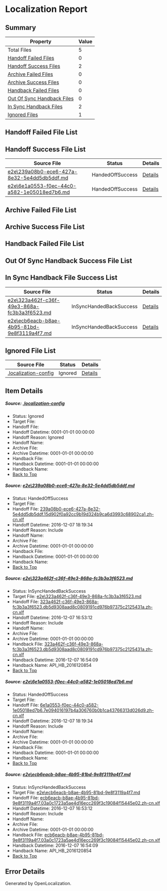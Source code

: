 # <a name='report-top'></a> Localization Report

## Summary
 Property | Value 
 -------- | ----- 
 Total Files | 5
[ Handoff Failed Files ](#handoff-failed-list)| 0
[ Handoff Success Files ](#handoff-success-list)| 2
[ Archive Failed Files ](#archive-failed-list)| 0
[ Archive Success Files ](#archive-success-list)| 0
[ Handback Failed Files ](#handback-failed-list)| 0
[ Out Of Sync Handback Files ](#outofsync-handback-success-list)| 0
[ In Sync Handback Files ](#insync-handback-success-list)| 2
[ Ignored Files ](#ignored-list)| 1

## <a name='handoff-failed-list'></a> Handoff Failed File List

## <a name='handoff-success-list'></a> Handoff Success File List
 Source File | Status | Details 
 ----------- | ------ | ------- 
 [e2e\239a08b0-ece6-427a-8e32-5e4dd5db5ddf.md](https://github.com/OpenLocalizationTestOrg/ol-test0/blob/e09a57838f6bf37b0d0a3100d931426505de359d/e2e/239a08b0-ece6-427a-8e32-5e4dd5db5ddf.md) | HandedOffSuccess | [Details](#63c8837d8f9022383f6d2c3a0212c2e3c46c4ac91)
 [e2e\6e1a0553-f0ec-44c0-a582-1e05018ed7b6.md](https://github.com/OpenLocalizationTestOrg/ol-test0/blob/e09a57838f6bf37b0d0a3100d931426505de359d/e2e/6e1a0553-f0ec-44c0-a582-1e05018ed7b6.md) | HandedOffSuccess | [Details](#66959ddb6985ae471c60ac0802ecff3bf1c91a703)

## <a name='archive-failed-list'></a> Archive Failed File List

## <a name='archive-success-list'></a> Archive Success File List

## <a name='handback-failed-list'></a> Handback Failed File List

## <a name='outofsync-handback-success-list'></a> Out Of Sync Handback Success File List

## <a name='insync-handback-success-list'></a> In Sync Handback File Success List
 Source File | Status | Details 
 ----------- | ------ | ------- 
 [e2e\323a462f-c36f-49e3-868a-fc3b3a3f6523.md](https://github.com/OpenLocalizationTestOrg/ol-test0/blob/70442f9be640adc2b130e59bc9e81f2090c14720/e2e/323a462f-c36f-49e3-868a-fc3b3a3f6523.md) | InSyncHandedBackSuccess | [Details](#e5ec2726f2b5c4d42bd641c731cac870da71eea52)
 [e2e\ecb6eacb-b8ae-4b95-81bd-9e8f3119a4f7.md](https://github.com/OpenLocalizationTestOrg/ol-test0/blob/70442f9be640adc2b130e59bc9e81f2090c14720/e2e/ecb6eacb-b8ae-4b95-81bd-9e8f3119a4f7.md) | InSyncHandedBackSuccess | [Details](#c16f7003820fa6fcab2bf3864bc18503a48268174)

## <a name='ignored-list'></a> Ignored File List
 Source File | Status | Details 
 ----------- | ------ | ------- 
 [.localization-config](https://github.com/OpenLocalizationTestOrg/ol-test0/blob/e09a57838f6bf37b0d0a3100d931426505de359d/.localization-config) | Ignored | [Details](#c268a05ecaa7ec85942ed632c29928ee5bd6da8d0)

## Item Details
##### <a name='c268a05ecaa7ec85942ed632c29928ee5bd6da8d0'></a> Source: [.localization-config](https://github.com/OpenLocalizationTestOrg/ol-test0/blob/e09a57838f6bf37b0d0a3100d931426505de359d/.localization-config)
* Status: Ignored
* Target File: 
* Handoff File: 
* Handoff Datetime: 0001-01-01 00:00:00
* Handoff Reason: Ignored
* Handoff Name: 
* Archive File: 
* Archive Datetime: 0001-01-01 00:00:00
* Handback File: 
* Handback Datetime: 0001-01-01 00:00:00
* Handback Name: 
* [Back to Top](#report-top)

##### <a name='63c8837d8f9022383f6d2c3a0212c2e3c46c4ac91'></a> Source: [e2e\239a08b0-ece6-427a-8e32-5e4dd5db5ddf.md](https://github.com/OpenLocalizationTestOrg/ol-test0/blob/e09a57838f6bf37b0d0a3100d931426505de359d/e2e/239a08b0-ece6-427a-8e32-5e4dd5db5ddf.md)
* Status: HandedOffSuccess
* Target File: 
* Handoff File: [239a08b0-ece6-427a-8e32-5e4dd5db5ddf.15d902f0a92cc9b19d324b9ca6d3993c68902ca1.zh-cn.xlf](https://github.com/OpenLocalizationTestOrg/ol-test0-handoff/blob/ba67db3836621f5586457972440ec0ec171834b0/ol-handoff/OpenLocalizationTestOrg/ol-test0-zhcn/qimu/ht/239a08b0-ece6-427a-8e32-5e4dd5db5ddf.15d902f0a92cc9b19d324b9ca6d3993c68902ca1.zh-cn.xlf)
* Handoff Datetime: 2016-12-07 18:19:34
* Handoff Reason: Include
* Handoff Name: 
* Archive File: 
* Archive Datetime: 0001-01-01 00:00:00
* Handback File: 
* Handback Datetime: 0001-01-01 00:00:00
* Handback Name: 
* [Back to Top](#report-top)

##### <a name='e5ec2726f2b5c4d42bd641c731cac870da71eea52'></a> Source: [e2e\323a462f-c36f-49e3-868a-fc3b3a3f6523.md](https://github.com/OpenLocalizationTestOrg/ol-test0/blob/70442f9be640adc2b130e59bc9e81f2090c14720/e2e/323a462f-c36f-49e3-868a-fc3b3a3f6523.md)
* Status: InSyncHandedBackSuccess
* Target File: [e2e\323a462f-c36f-49e3-868a-fc3b3a3f6523.md](https://github.com/OpenLocalizationTestOrg/ol-test0-zhcn/blob/27b0dfee00deed575a968a70033be77fc527bb1c/e2e/323a462f-c36f-49e3-868a-fc3b3a3f6523.md)
* Handoff File: [323a462f-c36f-49e3-868a-fc3b3a3f6523.db5d9308aad8c0809191cd976b97375c2125431a.zh-cn.xlf](https://github.com/OpenLocalizationTestOrg/ol-test0-handoff/blob/7770c05073dd71815caf93ce9a21e7e513ab9fd6/ol-handoff/OpenLocalizationTestOrg/ol-test0-zhcn/qimu/ht/323a462f-c36f-49e3-868a-fc3b3a3f6523.db5d9308aad8c0809191cd976b97375c2125431a.zh-cn.xlf)
* Handoff Datetime: 2016-12-07 16:53:12
* Handoff Reason: Include
* Handoff Name: 
* Archive File: 
* Archive Datetime: 0001-01-01 00:00:00
* Handback File: [323a462f-c36f-49e3-868a-fc3b3a3f6523.db5d9308aad8c0809191cd976b97375c2125431a.zh-cn.xlf](https://github.com/OpenLocalizationTestOrg/ol-test0-handback/blob/b342f6a72af161715bb41f1054631d41a52ceb98/ol-handback/OpenLocalizationTestOrg/ol-test0-zhcn/qimu/ht/323a462f-c36f-49e3-868a-fc3b3a3f6523.db5d9308aad8c0809191cd976b97375c2125431a.zh-cn.xlf)
* Handback Datetime: 2016-12-07 16:54:09
* Handback Name: API_HB_2016120854
* [Back to Top](#report-top)

##### <a name='66959ddb6985ae471c60ac0802ecff3bf1c91a703'></a> Source: [e2e\6e1a0553-f0ec-44c0-a582-1e05018ed7b6.md](https://github.com/OpenLocalizationTestOrg/ol-test0/blob/e09a57838f6bf37b0d0a3100d931426505de359d/e2e/6e1a0553-f0ec-44c0-a582-1e05018ed7b6.md)
* Status: HandedOffSuccess
* Target File: 
* Handoff File: [6e1a0553-f0ec-44c0-a582-1e05018ed7b6.7e094016197b4a306760b0b1ca43766313d026d9.zh-cn.xlf](https://github.com/OpenLocalizationTestOrg/ol-test0-handoff/blob/ba67db3836621f5586457972440ec0ec171834b0/ol-handoff/OpenLocalizationTestOrg/ol-test0-zhcn/qimu/ht/6e1a0553-f0ec-44c0-a582-1e05018ed7b6.7e094016197b4a306760b0b1ca43766313d026d9.zh-cn.xlf)
* Handoff Datetime: 2016-12-07 18:19:34
* Handoff Reason: Include
* Handoff Name: 
* Archive File: 
* Archive Datetime: 0001-01-01 00:00:00
* Handback File: 
* Handback Datetime: 0001-01-01 00:00:00
* Handback Name: 
* [Back to Top](#report-top)

##### <a name='c16f7003820fa6fcab2bf3864bc18503a48268174'></a> Source: [e2e\ecb6eacb-b8ae-4b95-81bd-9e8f3119a4f7.md](https://github.com/OpenLocalizationTestOrg/ol-test0/blob/70442f9be640adc2b130e59bc9e81f2090c14720/e2e/ecb6eacb-b8ae-4b95-81bd-9e8f3119a4f7.md)
* Status: InSyncHandedBackSuccess
* Target File: [e2e\ecb6eacb-b8ae-4b95-81bd-9e8f3119a4f7.md](https://github.com/OpenLocalizationTestOrg/ol-test0-zhcn/blob/27b0dfee00deed575a968a70033be77fc527bb1c/e2e/ecb6eacb-b8ae-4b95-81bd-9e8f3119a4f7.md)
* Handoff File: [ecb6eacb-b8ae-4b95-81bd-9e8f3119a4f7.03a0c1723a5ae4d16ecc269f3c19084f15445e02.zh-cn.xlf](https://github.com/OpenLocalizationTestOrg/ol-test0-handoff/blob/7770c05073dd71815caf93ce9a21e7e513ab9fd6/ol-handoff/OpenLocalizationTestOrg/ol-test0-zhcn/qimu/ht/ecb6eacb-b8ae-4b95-81bd-9e8f3119a4f7.03a0c1723a5ae4d16ecc269f3c19084f15445e02.zh-cn.xlf)
* Handoff Datetime: 2016-12-07 16:53:12
* Handoff Reason: Include
* Handoff Name: 
* Archive File: 
* Archive Datetime: 0001-01-01 00:00:00
* Handback File: [ecb6eacb-b8ae-4b95-81bd-9e8f3119a4f7.03a0c1723a5ae4d16ecc269f3c19084f15445e02.zh-cn.xlf](https://github.com/OpenLocalizationTestOrg/ol-test0-handback/blob/b342f6a72af161715bb41f1054631d41a52ceb98/ol-handback/OpenLocalizationTestOrg/ol-test0-zhcn/qimu/ht/ecb6eacb-b8ae-4b95-81bd-9e8f3119a4f7.03a0c1723a5ae4d16ecc269f3c19084f15445e02.zh-cn.xlf)
* Handback Datetime: 2016-12-07 16:54:09
* Handback Name: API_HB_2016120854
* [Back to Top](#report-top)


## Error Details

Generated by OpenLocalization.
